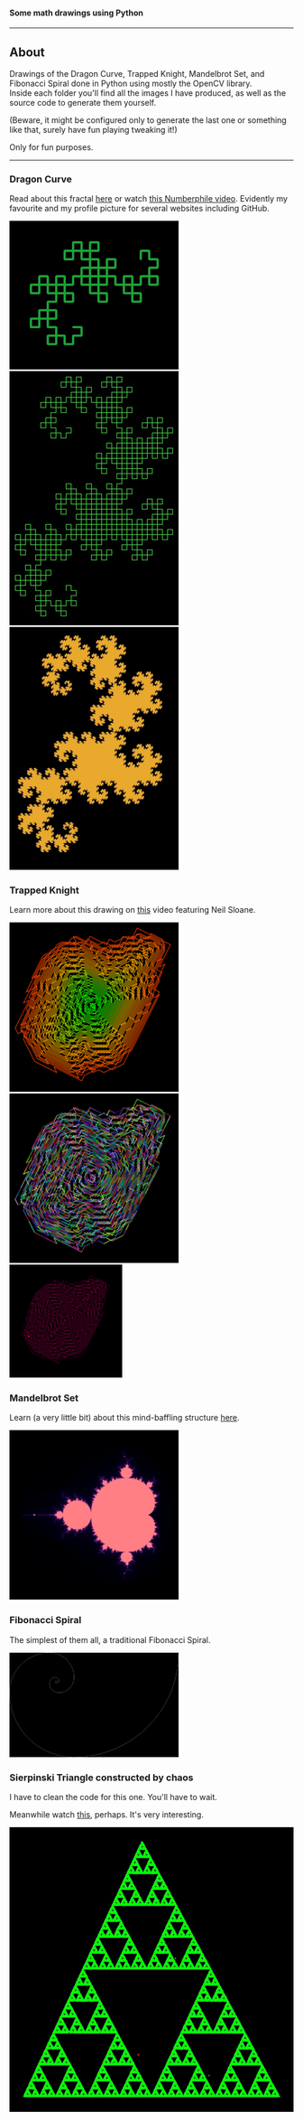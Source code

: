 #### Some math drawings using Python

<hr>

## About  
Drawings of the Dragon Curve, Trapped Knight, Mandelbrot Set, and Fibonacci Spiral done in Python using mostly the OpenCV library.  
Inside each folder you'll find all the images I have produced, as well as the source code to generate them yourself.  

(Beware, it might be configured only to generate the last one or something like that, surely have fun playing tweaking it!)

Only for fun purposes.  

<hr>

### Dragon Curve  
Read about this fractal [here](https://en.wikipedia.org/wiki/Dragon_curve) or watch [this Numberphile video](https://www.youtube.com/watch?v=wCyC-K_PnRY). Evidently my favourite and my profile picture for several websites including GitHub.

<img src="dragon/Dragon7iters_bold.jpg" width="300"><br>
<img src="dragon/Dragon10iters_green.jpg" width="300"><br>
<img src="dragon/Dragon18iters.jpg" width="300">

### Trapped Knight
Learn more about this drawing on [this](https://www.youtube.com/watch?v=RGQe8waGJ4w) video featuring Neil Sloane.  

<img src="horseDraw/horse11.png" width="300"><br>
<img src="horseDraw/horse9.png" width="300"><br>
<img src="horseDraw/horse5.png" width="200">

### Mandelbrot Set
Learn (a very little bit) about this mind-baffling structure [here](https://en.wikipedia.org/wiki/Mandelbrot_set).

<img src="mandelbrot/arte.png" width="300">

### Fibonacci Spiral
The simplest of them all, a traditional Fibonacci Spiral.

<img src="fibonacci/narnia.jpg" width="300">

### Sierpinski Triangle constructed by chaos
I have to clean the code for this one. You'll have to wait.

Meanwhile watch [this](https://study.com/academy/lesson/the-sierpinski-triangle-the-chaos-game.html), perhaps. It's very interesting.

<img src="sierpinski/sierpinskygreen.jpg" witdh="300">